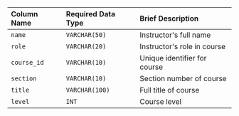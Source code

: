 | Column Name | Required Data Type | Brief Description |
| :--- | :--- | :--- |
| `name` | `VARCHAR(50)` | Instructor's full name |
| `role` | `VARCHAR(20)` | Instructor's role in course |
| `course_id` | `VARCHAR(10)` | Unique identifier for course|
| `section` | `VARCHAR(10)` | Section number of course |
| `title` | `VARCHAR(100)` | Full title of course |
| `level` | `INT` | Course level |